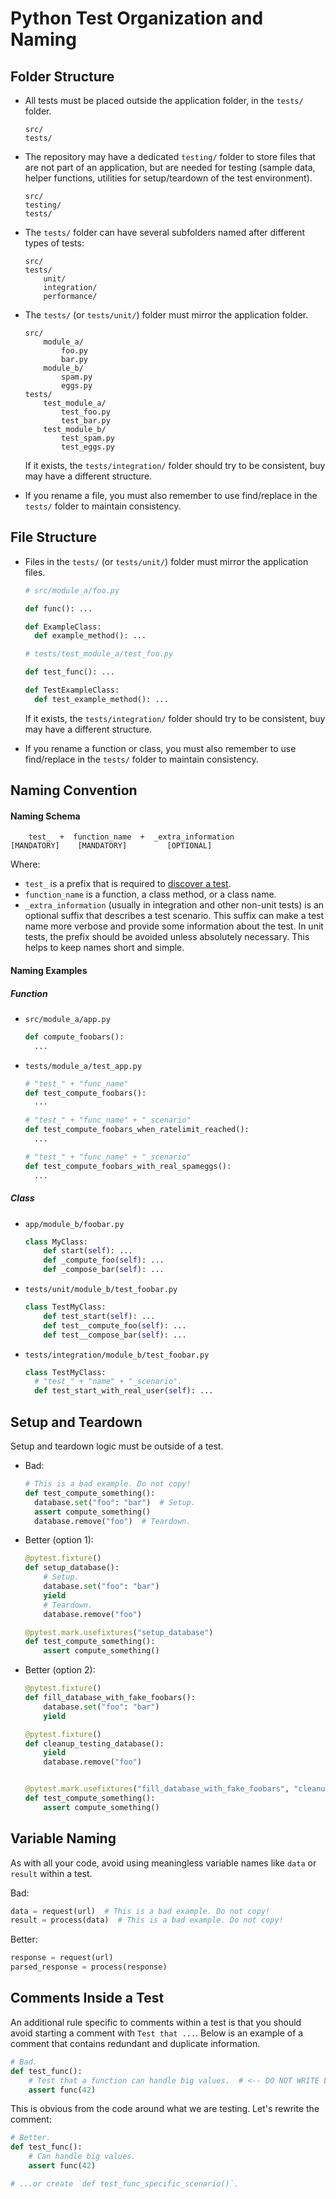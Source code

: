 # Python Test Organization and Naming

## Folder Structure

- All tests must be placed outside the application folder, in the `tests/` folder.
  ```
  src/
  tests/
  ```
- The repository may have a dedicated `testing/` folder to store files that are not part of an application, but are needed for testing (sample data, helper functions, utilities for setup/teardown of the test environment).
  ```
  src/
  testing/
  tests/
  ```
- The `tests/` folder can have several subfolders named after different types of tests:
  ```
  src/
  tests/
      unit/
      integration/
      performance/
  ```
- The `tests/` (or `tests/unit/`) folder must mirror the application folder.

  ```
  src/
      module_a/
          foo.py
          bar.py
      module_b/
          spam.py
          eggs.py
  tests/
      test_module_a/
          test_foo.py
          test_bar.py
      test_module_b/
          test_spam.py
          test_eggs.py
  ```

  If it exists, the `tests/integration/` folder should try to be consistent, buy may have a different structure.

- If you rename a file, you must also remember to use find/replace in the `tests/` folder to maintain consistency.

## File Structure

- Files in the `tests/` (or `tests/unit/`) folder must mirror the application files.

  ```py
  # src/module_a/foo.py

  def func(): ...

  def ExampleClass:
    def example_method(): ...
  ```

  ```py
  # tests/test_module_a/test_foo.py

  def test_func(): ...

  def TestExampleClass:
    def test_example_method(): ...
  ```

  If it exists, the `tests/integration/` folder should try to be consistent, buy may have a different structure.

- If you rename a function or class, you must also remember to use find/replace in the `tests/` folder to maintain consistency.

## Naming Convention

#### Naming Schema

```
    test_  +  function_name  +  _extra_information
[MANDATORY]    [MANDATORY]         [OPTIONAL]
```

Where:

- `test_` is a prefix that is required to [discover a test](https://docs.pytest.org/en/stable/explanation/goodpractices.html#conventions-for-python-test-discovery).
- `function_name` is a function, a class method, or a class name.
- `_extra_information` (usually in integration and other non-unit tests) is an optional suffix that describes a test scenario. This suffix can make a test name more verbose and provide some information about the test. In unit tests, the prefix should be avoided unless absolutely necessary. This helps to keep names short and simple.

#### Naming Examples

##### Function

- `src/module_a/app.py`

  ```py
  def compute_foobars():
    ...
  ```

- `tests/module_a/test_app.py`

  ```py
  # "test_" + "func_name"
  def test_compute_foobars():
    ...

  # "test_" + "func_name" + "_scenario"
  def test_compute_foobars_when_ratelimit_reached():
    ...

  # "test_" + "func_name" + "_scenario"
  def test_compute_foobars_with_real_spameggs():
    ...
  ```

##### Class

- `app/module_b/foobar.py`

  ```py
  class MyClass:
      def start(self): ...
      def _compute_foo(self): ...
      def _compose_bar(self): ...
  ```

- `tests/unit/module_b/test_foobar.py`

  ```py
  class TestMyClass:
      def test_start(self): ...
      def test__compute_foo(self): ...
      def test__compose_bar(self): ...
  ```

- `tests/integration/module_b/test_foobar.py`
  ```py
  class TestMyClass:
    # "test_" + "name" + "_scenario".
    def test_start_with_real_user(self): ...
  ```

## Setup and Teardown

Setup and teardown logic must be outside of a test.

- Bad:
  ```py
  # This is a bad example. Do not copy!
  def test_compute_something():
    database.set("foo": "bar")  # Setup.
    assert compute_something()
    database.remove("foo")  # Teardown.
  ```
- Better (option 1):

  ```py
  @pytest.fixture()
  def setup_database():
      # Setup.
      database.set("foo": "bar")
      yield
      # Teardown.
      database.remove("foo")

  @pytest.mark.usefixtures("setup_database")
  def test_compute_something():
      assert compute_something()
  ```

- Better (option 2):

  ```py
  @pytest.fixture()
  def fill_database_with_fake_foobars():
      database.set("foo": "bar")
      yield

  @pytest.fixture()
  def cleanup_testing_database():
      yield
      database.remove("foo")


  @pytest.mark.usefixtures("fill_database_with_fake_foobars", "cleanup_testing_database")
  def test_compute_something():
      assert compute_something()
  ```

## Variable Naming

As with all your code, avoid using meaningless variable names like `data` or `result` within a test.

Bad:

```py
data = request(url)  # This is a bad example. Do not copy!
result = process(data)  # This is a bad example. Do not copy!
```

Better:

```py
response = request(url)
parsed_response = process(response)
```

## Comments Inside a Test

An additional rule specific to comments within a test is that you should avoid starting a comment with `Test that ...`. Below is an example of a comment that contains redundant and duplicate information.

```py
# Bad.
def test_func():
    # Test that a function can handle big values.  # <-- DO NOT WRITE LIKE THIS!
    assert func(42)
```

This is obvious from the code around what we are testing. Let's rewrite the comment:

```py
# Better.
def test_func():
    # Can handle big values.
    assert func(42)

# ...or create `def test_func_specific_scenario()`.
```
